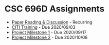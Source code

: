 # CSC 696D Assignments

- [Paper Reading & Discussion](papers.md) - Recurring
- [CITI Training](citi.md) - Due 2020/09/03
- [Project Milestone 1](PM1.md) - Due 2020/09/17
- [Project Milestone 2](PM2.md) - Due 2020/10/08
